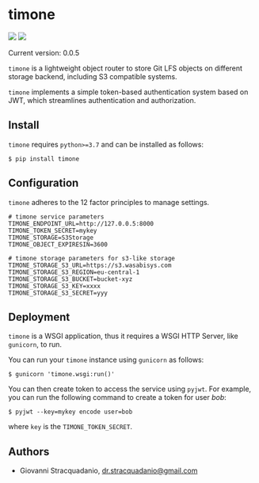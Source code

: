 # timone
![](https://github.com/gstracquadanio/timone/workflows/Test%20package/badge.svg)
![](https://github.com/gstracquadanio/timone/workflows/Publish%20package/badge.svg)

Current version: 0.0.5

`timone` is a lightweight object router to store Git LFS objects on different storage backend, including S3 compatible systems.

`timone` implements a simple token-based authentication system based on JWT, which streamlines authentication and authorization.

## Install
`timone` requires `python>=3.7` and can be installed as follows:
```
$ pip install timone
```

## Configuration

`timone` adheres to the 12 factor principles to manage settings.


```
# timone service parameters
TIMONE_ENDPOINT_URL=http://127.0.0.5:8000
TIMONE_TOKEN_SECRET=mykey
TIMONE_STORAGE=S3Storage
TIMONE_OBJECT_EXPIRESIN=3600

# timone storage parameters for s3-like storage
TIMONE_STORAGE_S3_URL=https://s3.wasabisys.com
TIMONE_STORAGE_S3_REGION=eu-central-1
TIMONE_STORAGE_S3_BUCKET=bucket-xyz
TIMONE_STORAGE_S3_KEY=xxxx
TIMONE_STORAGE_S3_SECRET=yyy
```

## Deployment

`timone` is a WSGI application, thus it requires a WSGI HTTP Server, like `gunicorn`, to run.

You can run your `timone` instance using `gunicorn` as follows:

``` 
$ gunicorn 'timone.wsgi:run()'
```

You can then create token to access the service using `pyjwt`. For example, you can run the following command to create a token for user _bob_:

```
$ pyjwt --key=mykey encode user=bob
```
where `key` is the `TIMONE_TOKEN_SECRET`.

## Authors

* Giovanni Stracquadanio, dr.stracquadanio@gmail.com
